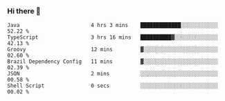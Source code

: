 ### Hi there 👋

<!--START_SECTION:waka-->

```text
Java                       4 hrs 3 mins    █████████████░░░░░░░░░░░░   52.22 %
TypeScript                 3 hrs 16 mins   ██████████▓░░░░░░░░░░░░░░   42.13 %
Groovy                     12 mins         ▓░░░░░░░░░░░░░░░░░░░░░░░░   02.60 %
Brazil Dependency Config   11 mins         ▓░░░░░░░░░░░░░░░░░░░░░░░░   02.39 %
JSON                       2 mins          ░░░░░░░░░░░░░░░░░░░░░░░░░   00.58 %
Shell Script               0 secs          ░░░░░░░░░░░░░░░░░░░░░░░░░   00.02 %
```

<!--END_SECTION:waka-->

<!--
**jerry-shao/jerry-shao** is a ✨ _special_ ✨ repository because its `README.md` (this file) appears on your GitHub profile.

Here are some ideas to get you started:

- 🔭 I’m currently working on ...
- 🌱 I’m currently learning ...
- 👯 I’m looking to collaborate on ...
- 🤔 I’m looking for help with ...
- 💬 Ask me about ...
- 📫 How to reach me: ...
- 😄 Pronouns: ...
- ⚡ Fun fact: ...
-->
